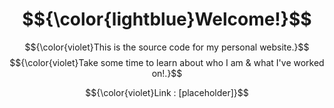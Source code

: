 # $${\color{lightblue}Welcome!}$$

$${\color{violet}This is the source code for my personal website.}$$
$${\color{violet}Take some time to learn about who I am & what I've worked on!.}$$

$${\color{violet}Link : [placeholder]}$$